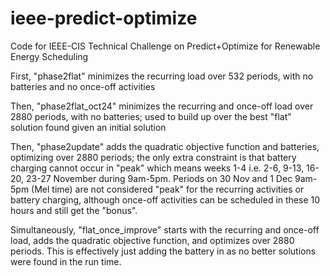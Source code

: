 # ieee-predict-optimize
Code for IEEE-CIS Technical Challenge on Predict+Optimize for Renewable Energy Scheduling

First, "phase2flat" minimizes the recurring load over 532 periods, with no batteries and no once-off activities

Then, "phase2flat_oct24" minimizes the recurring and once-off load over 2880 periods, with no batteries; used to build up over the best "flat" solution found given an initial solution

Then, "phase2update" adds the quadratic objective function and batteries, optimizing over 2880 periods; the only extra constraint is that battery charging cannot occur in "peak" which means weeks 1-4 i.e. 2-6, 9-13, 16-20, 23-27 November during 9am-5pm. Periods on 30 Nov and 1 Dec 9am-5pm (Mel time) are not considered "peak" for the recurring activities or battery charging, although once-off activities can be scheduled in these 10 hours and still get the "bonus".

Simultaneously, "flat_once_improve" starts with the recurring and once-off load, adds the quadratic objective function, and optimizes over 2880 periods. This is effectively just adding the battery in as no better solutions were found in the run time.

